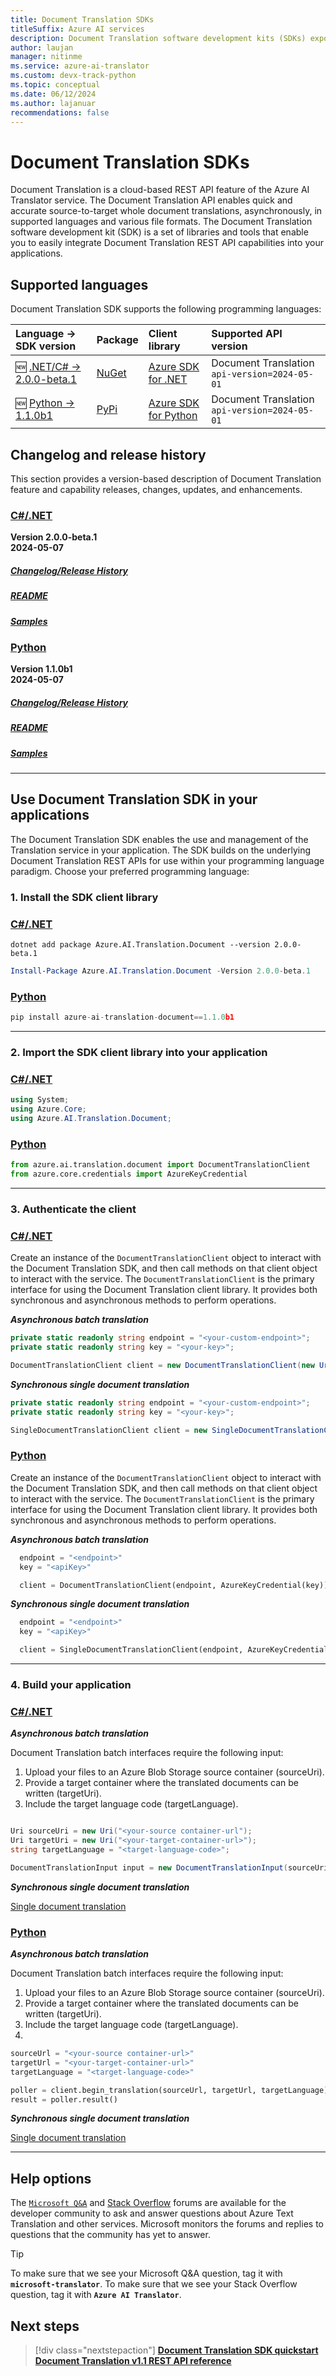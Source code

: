 ```yaml
---
title: Document Translation SDKs
titleSuffix: Azure AI services
description: Document Translation software development kits (SDKs) expose Document Translation features and capabilities, using C#, Java, JavaScript, and Python programming language.
author: laujan
manager: nitinme
ms.service: azure-ai-translator
ms.custom: devx-track-python
ms.topic: conceptual
ms.date: 06/12/2024
ms.author: lajanuar
recommendations: false
---
```


<!-- markdownlint-disable MD024 -->
<!-- markdownlint-disable MD036 -->
<!-- markdownlint-disable MD001 -->
<!-- markdownlint-disable MD051 -->

# Document Translation SDKs

Document Translation is a cloud-based REST API feature of the Azure AI Translator service. The Document Translation API enables quick and accurate source-to-target whole document translations, asynchronously, in supported languages and various file formats. The Document Translation software development kit (SDK) is a set of libraries and tools that enable you to easily integrate Document Translation REST API capabilities into your applications.

## Supported languages

Document Translation SDK supports the following programming languages:

| Language → SDK version | Package|Client library| Supported API version|
|:----------------------|:----------|:----------|:-------------|
|🆕 [.NET/C# → 2.0.0-beta.1](https://azuresdkdocs.blob.core.windows.net/$web/dotnet/Azure.AI.Translation.Document/2.0.0-beta.1/index.html)| [NuGet](https://www.nuget.org/packages/Azure.AI.Translation.Document/2.0.0-beta.1) | [Azure SDK for .NET](/dotnet/api/overview/azure/ai.translation.document-readme?branch=main&view=azure-dotnet-preview&preserve-view=true) | Document Translation `api-version=2024-05-01`|
|🆕 [Python → 1.1.0b1](https://azuresdkdocs.blob.core.windows.net/$web/python/azure-ai-translation-document/1.1.0b1/index.html)|[PyPi](https://pypi.org/project/azure-ai-translation-document/1.1.0b1/)|[Azure SDK for Python](/python/api/overview/azure/ai-translation-document-readme?view=azure-python-preview&preserve-view=true)|Document Translation `api-version=2024-05-01`|

## Changelog and release history

This section provides a version-based description of Document Translation feature and capability releases, changes, updates, and enhancements.

### [C#/.NET](#tab/csharp)

**Version 2.0.0-beta.1** </br>
**2024-05-07**

##### [**Changelog/Release History**](https://github.com/Azure/azure-sdk-for-net/blob/main/sdk/translation/Azure.AI.Translation.Document/CHANGELOG.md#200-beta1-2024-05-07)

##### [README](https://github.com/Azure/azure-sdk-for-net/blob/main/sdk/translation/Azure.AI.Translation.Document/README.md)

##### [Samples](https://github.com/Azure/azure-sdk-for-net/tree/main/sdk/translation/Azure.AI.Translation.Document/samples)

### [Python](#tab/python)

**Version 1.1.0b1** </br>
**2024-05-07**

##### [**Changelog/Release History**](https://github.com/Azure/azure-sdk-for-python/blob/azure-ai-translation-document_1.1.0b1/sdk/translation/azure-ai-translation-document/CHANGELOG.md)

##### [README](https://github.com/Azure/azure-sdk-for-python/blob/azure-ai-translation-document_1.1.0b1/sdk/translation/azure-ai-translation-document/samples/README.md)

##### [Samples](https://github.com/Azure/azure-sdk-for-python/tree/azure-ai-translation-document_1.1.0b1/sdk/translation/azure-ai-translation-document/samples)

---

## Use Document Translation SDK in your applications

The Document Translation SDK enables the use and management of the Translation service in your application. The SDK builds on the underlying Document Translation REST APIs for use within your programming language paradigm. Choose your preferred programming language:

### 1. Install the SDK client library

### [C#/.NET](#tab/csharp)

```dotnetcli
dotnet add package Azure.AI.Translation.Document --version 2.0.0-beta.1
```

```powershell
Install-Package Azure.AI.Translation.Document -Version 2.0.0-beta.1
```

### [Python](#tab/python)

```python
pip install azure-ai-translation-document==1.1.0b1
```

---

### 2. Import the SDK client library into your application

### [C#/.NET](#tab/csharp)

```csharp
using System;
using Azure.Core;
using Azure.AI.Translation.Document;
```

### [Python](#tab/python)

```python
from azure.ai.translation.document import DocumentTranslationClient
from azure.core.credentials import AzureKeyCredential
```

---

### 3. Authenticate the client

### [C#/.NET](#tab/csharp)

Create an instance of the `DocumentTranslationClient` object to interact with the Document Translation SDK, and then call methods on that client object to interact with the service. The `DocumentTranslationClient` is the primary interface for using the Document Translation client library. It provides both synchronous and asynchronous methods to perform operations.

***Asynchronous batch translation***

```csharp
private static readonly string endpoint = "<your-custom-endpoint>";
private static readonly string key = "<your-key>";

DocumentTranslationClient client = new DocumentTranslationClient(new Uri(endpoint), new AzureKeyCredential(key));

```

***Synchronous single document translation***

```csharp
private static readonly string endpoint = "<your-custom-endpoint>";
private static readonly string key = "<your-key>";

SingleDocumentTranslationClient client = new SingleDocumentTranslationClient(new Uri(endpoint), new AzureKeyCredential(apiKey));

```

### [Python](#tab/python)

Create an instance of the `DocumentTranslationClient` object to interact with the Document Translation SDK, and then call methods on that client object to interact with the service. The `DocumentTranslationClient` is the primary interface for using the Document Translation client library. It provides both synchronous and asynchronous methods to perform operations.

***Asynchronous batch translation***

```python
  endpoint = "<endpoint>"
  key = "<apiKey>"

  client = DocumentTranslationClient(endpoint, AzureKeyCredential(key))

```

***Synchronous single document translation***

```python
  endpoint = "<endpoint>"
  key = "<apiKey>"

  client = SingleDocumentTranslationClient(endpoint, AzureKeyCredential(key))

```

---

### 4. Build your application

### [C#/.NET](#tab/csharp)

***Asynchronous batch translation***

Document Translation batch interfaces require the following input:

1. Upload your files to an Azure Blob Storage source container (sourceUri).
1. Provide a target container where the translated documents can be written (targetUri).
1. Include the target language code (targetLanguage).

```csharp

Uri sourceUri = new Uri("<your-source container-url");
Uri targetUri = new Uri("<your-target-container-url>");
string targetLanguage = "<target-language-code>";

DocumentTranslationInput input = new DocumentTranslationInput(sourceUri, targetUri, targetLanguage)
```

***Synchronous single document translation***

[Single document translation](/dotnet/api/overview/azure/ai.translation.document-readme?view=azure-dotnet-preview#single-document-translation&preserve-view=true)

### [Python](#tab/python)

***Asynchronous batch translation***

Document Translation batch interfaces require the following input:

1. Upload your files to an Azure Blob Storage source container (sourceUri).
1. Provide a target container where the translated documents can be written (targetUri).
1. Include the target language code (targetLanguage).
1. 

```python
sourceUrl = "<your-source container-url>"
targetUrl = "<your-target-container-url>"
targetLanguage = "<target-language-code>"

poller = client.begin_translation(sourceUrl, targetUrl, targetLanguage)
result = poller.result()

```

***Synchronous single document translation***

[Single document translation](https://github.com/Azure/azure-sdk-for-python/blob/azure-ai-translation-document_1.1.0b1/sdk/translation/azure-ai-translation-document/samples/sample_single_document_translation.py)

---

## Help options

The [`Microsoft Q&A`](/answers/tags/132/azure-translator) and [Stack Overflow](https://stackoverflow.com/questions/tagged/microsoft-translator) forums are available for the developer community to ask and answer questions about Azure Text Translation and other services. Microsoft monitors the forums and replies to questions that the community has yet to answer.

> [!TIP]
> To make sure that we see your Microsoft Q&A question, tag it with **`microsoft-translator`**.
> To make sure that we see your Stack Overflow question, tag it with **`Azure AI Translator`**.
>

## Next steps

>[!div class="nextstepaction"]
> [**Document Translation SDK quickstart**](quickstarts/client-library-sdks.md) [**Document Translation v1.1 REST API reference**](reference/rest-api-guide.md)
